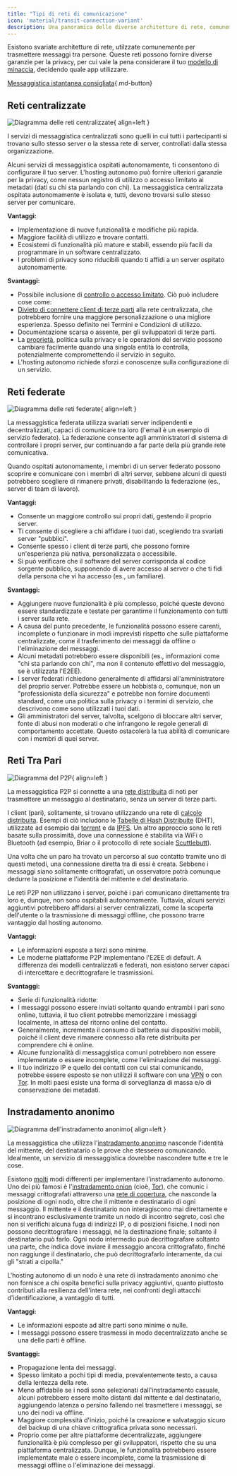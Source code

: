 ```yaml
---
title: "Tipi di reti di comunicazione"
icon: 'material/transit-connection-variant'
description: Una panoramica delle diverse architetture di rete, comunemente utilizzate dalle applicazioni di messaggistica istantanea.
---
```


Esistono svariate architetture di rete, utilzzate comunemente per trasmettere messaggi tra persone. Queste reti possono fornire diverse garanzie per la privacy, per cui vale la pena considerare il tuo [modello di minaccia](../basics/threat-modeling.md), decidendo quale app utilizzare.

[Messaggistica istantanea consigliata](../real-time-communication.md ""){.md-button}

## Reti centralizzate

![Diagramma delle reti centralizzate](../assets/img/layout/network-centralized.svg){ align=left }

I servizi di messaggistica centralizzati sono quelli in cui tutti i partecipanti si trovano sullo stesso server o la stessa rete di server, controllati dalla stessa organizzazione.

Alcuni servizi di messaggistica ospitati autonomamente, ti consentono di configurare il tuo server. L'hosting autonomo può fornire ulteriori garanzie per la privacy, come nessun registro di utilizzo o accesso limitato ai metadati (dati su chi sta parlando con chi). La messaggistica centralizzata ospitata autonomamente è isolata e, tutti, devono trovarsi sullo stesso server per comunicare.

**Vantaggi:**

- Implementazione di nuove funzionalità e modifiche più rapida.
- Maggiore facilità di utilizzo e trovare contatti.
- Ecosistemi di funzionalità più mature e stabili, essendo più facili da programmare in un software centralizzato.
- I problemi di privacy sono riducibili quando ti affidi a un server ospitato autonomamente.

**Svantaggi:**

- Possibile inclusione di [controllo o accesso limitato](https://drewdevault.com/2018/08/08/Signal.html). Ciò può includere cose come:
- [Divieto di connettere client di terze parti](https://github.com/LibreSignal/LibreSignal/issues/37#issuecomment-217211165) alla rete centralizzata, che potrebbero fornire una maggiore personalizzazione o una migliore esperienza. Spesso definito nei Termini e Condizioni di utilizzo.
- Documentazione scarsa o assente, per gli sviluppatori di terze parti.
- La [proprietà](https://web.archive.org/web/20210729191953/https://blog.privacytools.io/delisting-wire/), politica sulla privacy e le operazioni del servizio possono cambiare facilmente quando una singola entità lo controlla, potenzialmente compromettendo il servizio in seguito.
- L'hosting autonomo richiede sforzi e conoscenze sulla configurazione di un servizio.

## Reti federate

![Diagramma delle reti federate](../assets/img/layout/network-decentralized.svg){ align=left }

La messaggistica federata utilizza svariati server indipendenti e decentralizzati, capaci di comunicare tra loro (l'email è un esempio di servizio federato). La federazione consente agli amministratori di sistema di controllare i propri server, pur continuando a far parte della più grande rete comunicativa.

Quando ospitati autonomamente, i membri di un server federato possono scoprire e comunicare con i membri di altri server, sebbene alcuni di questi potrebbero scegliere di rimanere privati, disabilitando la federazione (es., server di team di lavoro).

**Vantaggi:**

- Consente un maggiore controllo sui propri dati, gestendo il proprio server.
- Ti consente di scegliere a chi affidare i tuoi dati, scegliendo tra svariati server "pubblici".
- Consente spesso i client di terze parti, che possono fornire un'esperienza più nativa, personalizzata o accessibile.
- Si può verificare che il software del server corrisponda al codice sorgente pubblico, supponendo di avere accesso al server o che ti fidi della persona che vi ha accesso (es., un familiare).

**Svantaggi:**

- Aggiungere nuove funzionalità è più complesso, poiché queste devono essere standardizzate e testate per garantirne il funzionamento con tutti i server sulla rete.
- A causa del punto precedente, le funzionalità possono essere carenti, incomplete o funzionare in modi imprevisti rispetto che sulle piattaforme centralizzate, come il trasferimento dei messaggi da offline o l'eliminazione dei messaggi.
- Alcuni metadati potrebbero essere disponibili (es., informazioni come "chi sta parlando con chi", ma non il contenuto effettivo del messaggio, se è utilizzata l'E2EE).
- I server federati richiedono generalmente di affidarsi all'amministratore del proprio server. Potrebbe essere un hobbista o, comunque, non un "professionista della sicurezza" e potrebbe non fornire documenti standard, come una politica sulla privacy o i termini di servizio, che descrivono come sono utilizzati i tuoi dati.
- Gli amministratori del server, talvolta, scelgono di bloccare altri server, fonte di abusi non moderati o che infrangono le regole generali di comportamento accettate. Questo ostacolerà la tua abilità di comunicare con i membri di quei server.

## Reti Tra Pari

![Diagramma del P2P](../assets/img/layout/network-distributed.svg){ align=left }

La messaggistica P2P si connette a una [rete distribuita](https://en.wikipedia.org/wiki/Distributed_networking) di noti per trasmettere un messaggio al destinatario, senza un server di terze parti.

I client (pari), solitamente, si trovano utilizzando una rete di [calcolo distribuita](https://en.wikipedia.org/wiki/Distributed_computing). Esempi di ciò includono le [Tabelle di Hash Distribuite](https://en.wikipedia.org/wiki/Distributed_hash_table) (DHT), utilizzate ad esempio dai [torrent](https://en.wikipedia.org/wiki/BitTorrent_(protocol)) e da [IPFS](https://en.wikipedia.org/wiki/InterPlanetary_File_System). Un altro approccio sono le reti basate sulla prossimità, dove una connessione è stabilita via WiFi o Bluetooth (ad esempio, Briar o il protocollo di rete sociale [Scuttlebutt](https://www.scuttlebutt.nz)).

Una volta che un paro ha trovato un percorso al suo contatto tramite uno di questi metodi, una connessione diretta tra di essi è creata. Sebbene i messaggi siano solitamente crittografati, un osservatore potrà comunque dedurre la posizione e l'identità del mittente e del destinatario.

Le reti P2P non utilizzano i server, poiché i pari comunicano direttamente tra loro e, dunque, non sono ospitabili autonomamente. Tuttavia, alcuni servizi aggiuntivi potrebbero affidarsi ai server centralizzati, come la scoperta dell'utente o la trasmissione di messaggi offline, che possono trarre vantaggio dal hosting autonomo.

**Vantaggi:**

- Le informazioni esposte a terzi sono minime.
- Le moderne piattaforme P2P implementano l'E2EE di default. A differenza dei modelli centralizzati e federati, non esistono server capaci di intercettare e decrittografare le trasmissioni.

**Svantaggi:**

- Serie di funzionalità ridotte:
- I messaggi possono essere inviati soltanto quando entrambi i pari sono online, tuttavia, il tuo client potrebbe memorizzare i messaggi localmente, in attesa del ritorno online del contatto.
- Generalmente, incrementa il consumo di batteria sui dispositivi mobili, poiché il client deve rimanere connesso alla rete distribuita per comprendere chi è online.
- Alcune funzionalità di messaggistica comuni potrebbero non essere implementate o essere incomplete, come l'eliminazione dei messaggi.
- Il tuo indirizzo IP e quello dei contatti con cui stai comunicando, potrebbe essere esposto se non utilizzi il software con una [VPN](../vpn.md) o con [Tor](../tor.md). In molti paesi esiste una forma di sorveglianza di massa e/o di conservazione dei metadati.

## Instradamento anonimo

![Diagramma dell'instradamento anonimo](../assets/img/layout/network-anonymous-routing.svg){ align=left }

La messaggistica che utilizza l'[instradamento anonimo](https://doi.org/10.1007/978-1-4419-5906-5_628) nasconde l'identità del mittente, del destinatario o le prove che stesseero comunicando. Idealmente, un servizio di messaggistica dovrebbe nascondere tutte e tre le cose.

Esistono [molti](https://doi.org/10.1145/3182658) modi differenti per implementare l'instradamento autonomo. Uno dei più famosi è l'[instradamento onion](https://en.wikipedia.org/wiki/Onion_routing) (cioè, [Tor](tor-overview.md)), che comunic i messaggi crittografati attraverso una [rete di copertura](https://en.wikipedia.org/wiki/Overlay_network), che nasconde la posizione di ogni nodo, oltre che il mittente e destinatario di ogni messaggio. Il mittente e il destinatario non interagiscono mai direttamente e si incontrano esclusivamente tramite un nodo di incontro segreto, così che non si verifichi alcuna fuga di indirizzi IP, o di posizioni fisiche. I nodi non possono decrittografare i messaggi, né la destinazione finale; soltanto il destinatario può farlo. Ogni nodo intermedio può decrittografare soltanto una parte, che indica dove inviare il messaggio ancora crittografato, finché non raggiunge il destinatario, che può decrittografarlo interamente, da cui gli "strati a cipolla."

L'hosting autonomo di un nodo è una rete di instradamento anonimo che non fornisce a chi ospita benefici sulla privacy aggiuntivi, quanto piuttosto contributi alla resilienza dell'intera rete, nei confronti degli attacchi d'identificazione, a vantaggio di tutti.

**Vantaggi:**

- Le informazioni esposte ad altre parti sono minime o nulle.
- I messaggi possono essere trasmessi in modo decentralizzato anche se una delle parti è offline.

**Svantaggi:**

- Propagazione lenta dei messaggi.
- Spesso limitato a pochi tipi di media, prevalentemente testo, a causa della lentezza della rete.
- Meno affidabile se i nodi sono selezionati dall'instradamento casuale, alcuni potrebbero essere molto distanti dal mittente e dal destinatario, aggiungendo latenza o persino fallendo nel trasmettere i messaggi, se uno dei nodi va offline.
- Maggiore complessità d'inizio, poiché la creazione e salvataggio sicuro del backup di una chiave crittografica privata sono necessari.
- Proprio come per altre piattaforme decentralizzate, aggiungere funzionalità è più complesso per gli sviluppatori, rispetto che su una piattaforma centralizzata. Dunque, le funzionalità potrebbero essere implementate male o essere incomplete, come la trasmissione di messaggi offline o l'eliminazione dei messaggi.
